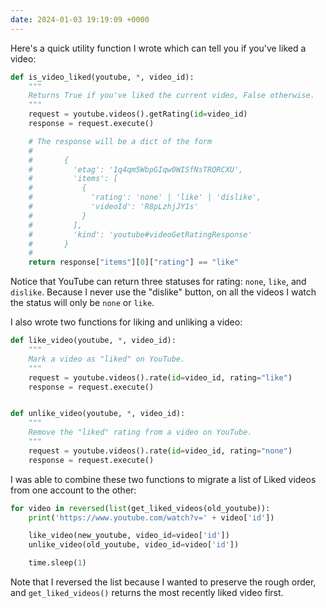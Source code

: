 ```yaml
---
date: 2024-01-03 19:19:09 +0000
---
```

Here's a quick utility function I wrote which can tell you if you've liked a video:

```python
def is_video_liked(youtube, *, video_id):
    """
    Returns True if you've liked the current video, False otherwise.
    """
    request = youtube.videos().getRating(id=video_id)
    response = request.execute()

    # The response will be a dict of the form
    #
    #       {
    #         'etag': '1q4qm5WbpGIqw0WISfNsTRQRCXU',
    #         'items': [
    #           {
    #             'rating': 'none' | 'like' | 'dislike',
    #             'videoId': 'R8pLzhjJY1s'
    #           }
    #         ],
    #         'kind': 'youtube#videoGetRatingResponse'
    #       }
    #
    return response["items"][0]["rating"] == "like"
```

Notice that YouTube can return three statuses for rating: `none`, `like`, and `dislike`.
Because I never use the "dislike" button, on all the videos I watch the status will only be `none` or `like`.

I also wrote two functions for liking and unliking a video:

```python
def like_video(youtube, *, video_id):
    """
    Mark a video as "liked" on YouTube.
    """
    request = youtube.videos().rate(id=video_id, rating="like")
    response = request.execute()


def unlike_video(youtube, *, video_id):
    """
    Remove the "liked" rating from a video on YouTube.
    """
    request = youtube.videos().rate(id=video_id, rating="none")
    response = request.execute()
```

I was able to combine these two functions to migrate a list of Liked videos from one account to the other:

```python
for video in reversed(list(get_liked_videos(old_youtube)):
    print('https://www.youtube.com/watch?v=' + video['id'])

    like_video(new_youtube, video_id=video['id'])
    unlike_video(old_youtube, video_id=video['id'])

    time.sleep(1)
```

Note that I reversed the list because I wanted to preserve the rough order, and `get_liked_videos()` returns the most recently liked video first.
